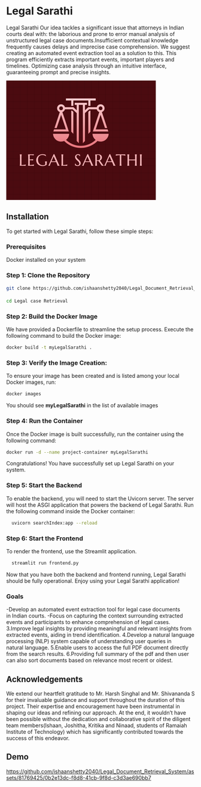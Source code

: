 
# Legal Sarathi

Legal Sarathi Our idea tackles a significant issue that attorneys in Indian courts deal with: the laborious and prone to error manual analysis of unstructured legal case documents.Insufficient contextual knowledge frequently causes delays and imprecise case comprehension. We suggest creating an automated event extraction tool as a solution to this. This program efficiently extracts important events, important players and timelines. Optimizing case analysis through an intuitive interface, guaranteeing prompt and precise insights.


![Logo](https://raw.githubusercontent.com/ishaanshetty2040/Legal_Document_Retrieval_System/main/LOGO-PROJECT.png)


## Installation

To get started with Legal Sarathi, follow these simple steps:

### Prerequisites
Docker installed on your system

### Step 1: Clone the Repository

```bash
git clone https://github.com/ishaanshetty2040/Legal_Document_Retrieval_System.git

cd Legal case Retrieval
```
### Step 2: Build the Docker Image
We have provided a Dockerfile to streamline the setup process. Execute the following command to build the Docker image:
```bash
docker build -t myLegalSarathi .

```

### Step 3: Verify the Image Creation:
To ensure your image has been created and is listed among your local Docker images, run:
```bash
docker images

```
You should see **myLegalSarathi** in the list of available images

### Step 4: Run the Container
Once the Docker image is built successfully, run the container using the following command:
```bash
docker run -d --name project-container myLegalSarathi


```
Congratulations! You have successfully set up Legal Sarathi on your system.

### Step 5: Start the Backend

To enable the backend, you will need to start the Uvicorn server. The server will host the ASGI application that powers the backend of Legal Sarathi. Run the following command inside the Docker container:
⁠ 
```bash
  uvicorn searchIndex:app --reload
```

### Step 6: Start the Frontend
To render the frontend, use the Streamlit application.

```bash
  streamlit run frontend.py
```


Now that you have both the backend and frontend running, Legal Sarathi should be fully operational. Enjoy using your Legal Sarathi application!

### Goals
-Develop an automated event extraction tool for legal case documents in Indian courts.
-Focus on capturing the context surrounding extracted events and participants to enhance comprehension of legal cases.
3.Improve legal insights by providing meaningful and relevant insights from extracted events, aiding in trend identification.
4.Develop a natural language processing (NLP) system capable of understanding user queries in natural language.
5.Enable users to access the full PDF document directly from the search results.
6.Providing full summary of the pdf and then user can also sort documents based on relevance most recent or oldest.

## Acknowledgements

We extend our heartfelt gratitude to Mr. Harsh Singhal and Mr. Shivananda S for their invaluable guidance and support throughout the duration of this project. Their expertise and encouragement have been instrumental in shaping our ideas and refining our approach. 
At the end, it wouldn’t have been possible without the dedication and collaborative spirit of the diligent team members(Ishaan, Joshitha, Kritika and Ninaad, students of Ramaiah Institute of Technology) which has significantly contributed towards the success of this endeavor.


## Demo

https://github.com/ishaanshetty2040/Legal_Document_Retrieval_System/assets/81769425/0b2e13dc-f8d8-41cb-9f8d-c3d3ae690bb7


